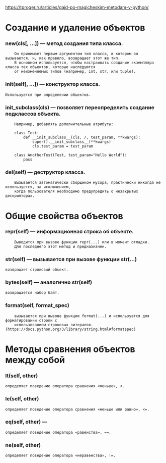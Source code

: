 https://tproger.ru/articles/gajd-po-magicheskim-metodam-v-python/

# Создание и удаление объектов

### __new__(cls[, ...]) — метод создания типа класса.
```
    Он принимает первым аргументом тип класса, в котором он вызывается, и, как правило, возвращает этот же тип. 
    В основном используется, чтобы настраивать создание экземпляра класса тех объектов, которые наследуются 
    от неизменяемых типов (например, int, str, или tuple).
```

### __init__(self[, ...]) — конструктор класса. 
```Используется при определении объектов.```

### __init_subclass__(cls) — позволяет переопределить создание подклассов объекта.
```
    Например, добавлять дополнительные атрибуты:
    
    class Test:
        def __init_subclass__(cls, /, test_param, **kwargs):
            super().__init_subclass__(**kwargs)
            cls.test_param = test_param
    
    class AnotherTest(Test, test_param="Hello World"):
        pass
```

### __del__(self) — деструктор класса. 
```
    Вызывается автоматически сборщиком мусора, практически никогда не используется, за исключением, 
    когда пользователя необходимо предупредить о незакрытых дескрипторах.
```

# Общие свойства объектов

###  __repr__(self) — информационная строка об объекте.
```
    Выводится при вызове функции repr(...) или в момент отладки. 
    Для последнего этот метод и предназначен. 
```

### __str__(self) — вызывается при вызове функции str(...)
```возвращает строковый объект.```

### __bytes__(self) — аналогично __str__(self)
```возвращается набор байт.```

### __format__(self, format_spec)
```
    вызывается при вызове функции format(...) и используется для форматировании строки с 
    использованием строковых литералов.(https://docs.python.org/3/library/string.html#formatspec)
```

# Методы сравнения объектов между собой

### __lt__(self, other)
```определяет поведение оператора сравнения «меньше», <.```

### __le__(self, other)
```определяет поведение оператора сравнения «меньше или равно», <=.```

### __eq__(self, other) — 
```определяет поведение оператора «равенства», ==.```

### __ne__(self, other)
```определяет поведение оператора «неравенства», !=.```

###
```
    
```

###
```
    
```

###
```
    
```

###
```
    
```
